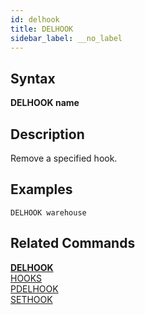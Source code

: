 ```yaml
---
id: delhook
title: DELHOOK
sidebar_label: __no_label
---
```


## Syntax

**DELHOOK name**

## Description

Remove a specified hook. 

## Examples

```tile38-cli
DELHOOK warehouse
```

## Related Commands

**[DELHOOK](../commands/delhook.md)**<br>
[HOOKS](../commands/hooks.md)<br>
[PDELHOOK](../commands/pdelhook.md)<br>
[SETHOOK](../commands/sethook.md)<br>